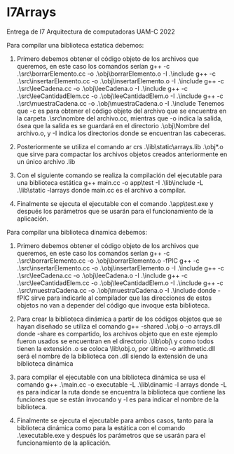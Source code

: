 # I7Arrays
Entrega de I7 Arquitectura de computadoras UAM-C 2022

Para compilar una biblioteca estatica debemos:

1.	Primero debemos obtener el código objeto de los archivos que queremos, en este caso los comandos serían 
g++ -c .\src\borrarElemento.cc -o .\obj\borrarElemento.o -I .\include
g++ -c .\src\insertarElemento.cc -o .\obj\insertarElemento.o -I .\include
g++ -c .\src\leeCadena.cc -o .\obj\leeCadena.o -I .\include
g++ -c .\src\leeCantidadElem.cc -o .\obj\leeCantidadElem.o -I .\include
g++ -c .\src\muestraCadena.cc -o .\obj\muestraCadena.o -I .\include
Tenemos que -c es para obtener el código objeto del archivo que se encuentra en la carpeta .\src\nombre del archivo.cc, mientras que -o indica la salida, ósea que la salida es se guardará en el directorio .\obj\Nombre del archivo.o, y -I indica los directorios donde se encuentran las cabeceras.

2.	Posteriormente se utiliza el comando ar crs .\lib\static\arrays.lib .\obj\*.o que sirve para compactar los archivos objetos creados anteriormente en un único archivo .lib

3.	Con el siguiente comando se realiza la compilación del ejecutable para una biblioteca estática g++ main.cc -o app\test -I .\lib\include -L .\lib\static -larrays donde main.cc es el archivo a compilar.
4.	Finalmente se ejecuta el ejecutable con el comando .\app\test.exe
y después los parámetros que se usarán para el funcionamiento de la aplicación.


Para compilar una biblioteca dinamica debemos:

1.	Primero debemos obtener el código objeto de los archivos que queremos, en este caso los comandos serían 
g++ -c .\src\borrarElemento.cc -o .\obj\borrarElemento.o -fPIC
g++ -c .\src\insertarElemento.cc -o .\obj\insertarElemento.o -I .\include
g++ -c .\src\leeCadena.cc -o .\obj\leeCadena.o -I .\include
g++ -c .\src\leeCantidadElem.cc -o .\obj\leeCantidadElem.o -I .\include
g++ -c .\src\muestraCadena.cc -o .\obj\muestraCadena.o -I .\include
donde -fPIC sirve para indicarle al compilador que las direcciones de estos objetos no van a depender del código que invoque esta biblioteca.

2.	Para crear la biblioteca dinámica a partir de los códigos objetos que se hayan diseñado se utiliza el comando g++ -shared .\obj\.o -o arrays.dll donde -share es compartido, los archivos objeto que en este ejemplo fueron usados se encuentran en el directorio  .\lib\obj\ y como todos tienen la extensión .o se coloca \lib\obj\.o, por último -o arithmetic.dll será el nombre de la biblioteca con .dll siendo la extensión de una biblioteca dinámica

3.	para compilar el ejecutable con una biblioteca dinámica se usa el comando g++ .\main.cc -o executable -L .\lib\dinamic -l arrays donde -L es para indicar la ruta donde se encuentra la biblioteca que contiene las funciones que se están invocando y -l es para indicar el nombre de la biblioteca.

4.	Finalmente se ejecuta el ejecutable para ambos casos, tanto para la biblioteca dinámica como para la estática con el comando .\executable.exe y después los parámetros que se usarán para el funcionamiento de la aplicación.
